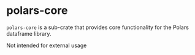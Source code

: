 # polars-core

`polars-core` is a sub-crate that provides core functionality for the Polars dataframe library.

Not intended for external usage
